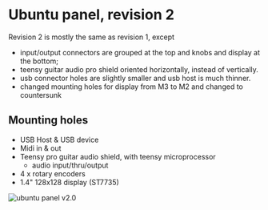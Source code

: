 # Ubuntu panel, revision 2
Revision 2 is mostly the same as revision 1, except 
 * input/output connectors are grouped at the top and knobs and display at the bottom; 
 * teensy guitar audio pro shield oriented horizontally, instead of vertically.
 * usb connector holes are slightly smaller and usb host is much thinner.
 * changed mounting holes for display from M3 to M2 and changed to countersunk

## Mounting holes
* USB Host & USB device
* Midi in & out
* Teensy pro guitar audio shield, with teensy microprocessor
  * audio input/thru/output
* 4 x rotary encoders
* 1.4" 128x128 display (ST7735)

![ubuntu panel v2.0](https://raw.githubusercontent.com/newdigate/teensy-eurorack/master/hardware/ubuntu-v2.0/panels/images/20hp-Ubuntu-instruments-number-two-2.png "teensy 3.6 board")
